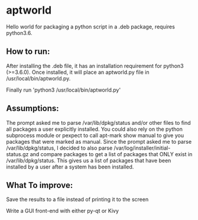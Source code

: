 # aptworld
Hello world for packaging a python script in a .deb package, requires python3.6.

## How to run:
After installing the .deb file, it has an installation requirement for python3 (>=3.6.0). Once installed, it will place an aptworld.py file in /usr/local/bin/aptworld.py.  

Finally run 'python3 /usr/local/bin/aptworld.py'

## Assumptions:
The prompt asked me to parse /var/lib/dpkg/status and/or other files to find all packages a user explicitly installed.  You could also rely on the python subprocess module or pexpect to call apt-mark show manual to give you packages that were marked as manual. Since the prompt asked me to parse /var/lib/dpkg/status, I decided to also parse /var/log/installer/initial-status.gz and compare packages to get a list of packages that ONLY exist in /var/lib/dpkg/status.  This gives us a list of packages that have been installed by a user after a system has been installed.

## What To improve:
Save the results to a file instead of printing it to the screen

Write a GUI front-end with either py-qt or Kivy
